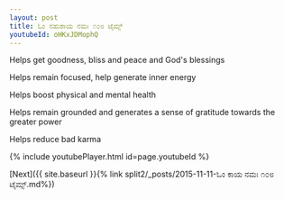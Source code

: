 ```yaml
---
layout: post
title: ಓಂ ನಹುಶಾಯ ನಮಃ ೧೦೮ ಟೈಮ್ಸ್
youtubeId: oHKxJDMophQ
---
```

 
 
Helps get goodness, bliss and peace and God's blessings
 
Helps remain focused, help generate inner energy 
 
Helps boost physical and mental health 
 
Helps remain grounded and generates a sense of gratitude towards the greater power 
 
Helps reduce bad karma
 
 
 
 


{% include youtubePlayer.html id=page.youtubeId %}
 
[Next]({{ site.baseurl }}{% link  split2/_posts/2015-11-11-ಓಂ ಕಾಯ ನಮಃ  ೧೦೮ ಟೈಮ್ಸ್.md%})
 
